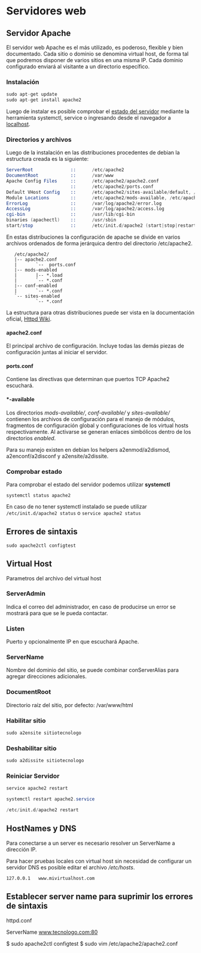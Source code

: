 # Servidores web

## Servidor Apache

El servidor web Apache es el más utilizado, es poderoso, flexible y bien documentado.
Cada sitio o dominio se denomina virtual host, de forma tal que podremos disponer de varios sitios en una misma IP. Cada dominio configurado enviará al visitante a un directorio específico.

### Instalación

```cs
sudo apt-get update
sudo apt-get install apache2
```

Luego de instalar es posible comprobar el [estado del servidor](#Comprobar-estado) mediante la herramienta systemctl, service o ingresando desde el navegador a [localhost](http://localhost).

### Directorios y archivos

Luego de la instalación en las distribuciones procedentes de debian la estructura creada es la siguiente:

```s
ServerRoot              ::      /etc/apache2
DocumentRoot            ::      /var/www
Apache Config Files     ::      /etc/apache2/apache2.conf
                        ::      /etc/apache2/ports.conf
Default VHost Config    ::      /etc/apache2/sites-available/default, /etc/apache2/sites-enabled/000-default
Module Locations        ::      /etc/apache2/mods-available, /etc/apache2/mods-enabled
ErrorLog                ::      /var/log/apache2/error.log
AccessLog               ::      /var/log/apache2/access.log
cgi-bin                 ::      /usr/lib/cgi-bin
binaries (apachectl)    ::      /usr/sbin
start/stop              ::      /etc/init.d/apache2 (start|stop|restart|reload|force-reload|start-htcacheclean|stop-htcacheclean)
```

En estas distribuciones la configuración de apache se divide en varios archivos ordenados de forma jerárquica dentro del directorio /etc/apache2.

       /etc/apache2/
       |-- apache2.conf
       |       `--  ports.conf
       |-- mods-enabled
       |       |-- *.load
       |       `-- *.conf
       |-- conf-enabled
       |       `-- *.conf
       `-- sites-enabled
               `-- *.conf

La estructura para otras distribuciones puede ser vista en la documentación oficial, [Httpd Wiki](https://wiki.apache.org/httpd/DistrosDefaultLayout).

#### apache2.conf

El principal archivo de configuración. Incluye todas las demás piezas de configuración juntas al iniciar el servidor.

#### ports.conf

Contiene las directivas que determinan que puertos TCP Apache2 escuchará.

#### *-available

Los directorios *mods-available/*, *conf-available/* y *sites-available/* contienen los archivos de configuración para el manejo de módulos,
fragmentos de configuración global y configuraciones de los virtual hosts respectivamente.
Al activarse se generan enlaces simbólicos dentro de los directorios *enabled*.

Para su manejo existen en debian los helpers a2enmod/a2dismod, a2enconf/a2disconf y a2ensite/a2dissite.

### Comprobar estado

Para comprobar el estado del servidor podemos utilizar **systemctl**

`systemctl status apache2`

En caso de no tener systemctl instalado se puede utilizar `/etc/init.d/apache2 status` o `service apache2 status`

## Errores de sintaxis

`sudo apache2ctl configtest`

## Virtual Host

Parametros del archivo del virtual host

### ServerAdmin

Indica el correo del administrador, en caso de producirse un error se mostrará para que se le pueda contactar.

### Listen

Puerto y opcionalmente IP en que escuchará Apache.

### ServerName

Nombre del dominio del sitio, se puede combinar conServerAlias para agregar direcciones adicionales.

### DocumentRoot

Directorio raíz del sitio, por defecto: /var/www/html

### Habilitar sitio

```cs
sudo a2ensite sitiotecnologo
```

### Deshabilitar sitio

```cs
sudo a2dissite sitiotecnologo
```

### Reiniciar Servidor

```cs
service apache2 restart
```

```cs
systemctl restart apache2.service
```

```s
/etc/init.d/apache2 restart
```

## HostNames y DNS

Para conectarse a un server es necesario resolver un ServerName a dirección IP.

Para hacer pruebas locales con virtual host sin necesidad de configurar un servidor DNS es posible editar el archivo */etc/hosts*.

`127.0.0.1   www.mivirtualhost.com`

## Establecer server name para suprimir los errores de sintaxis

httpd.conf

ServerName www.tecnologo.com:80

$ sudo apache2ctl configtest
$ sudo vim /etc/apache2/apache2.conf
